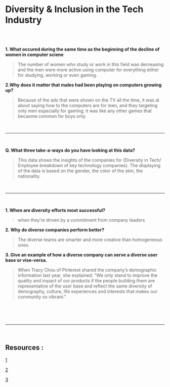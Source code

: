 # Diversity & Inclusion in the Tech Industry

<br>
<br>



**1. What occured during the same time as the beginning of the decline of women in computer sciene**

> The number of women who study or work in this field was decreasing and the men were more active using computer for everything either for studying, working or even gaming.

**2.Why does it matter that males had been playing on computers growing up?**

> Because of the ads that were shown on the TV all the time, it was al about saying how to the computers are for men, and they targeting only men especially for gaming; it was like any other games that becaome common for boys only.


<br>
<hr>
<br>

**Q. What three take-a-ways do you have looking at this data?**

> This data shows the insights of the companies for (Diversity in Tech/ Employee breakdown of key technology companies). The displaying of the data is based on the gender, the color of the skin, the nationality.

<br>
<hr>
<br>


**1. When are diversity efforts most successful?**

> when they’re driven by a commitment from company leaders

**2. Why do diverse companies perform better?**

> The diverse teams are smarter and more creative than homogeneous ones.

**3. Give an example of how a diverse company can serve a diverse user base or vise-versa.**

> When Tracy Chou of Pinterest shared the company’s demographic information last year, she explained: "We only stand to improve the quality and impact of our products if the people building them are representative of the user base and reflect the same diversity of demography, culture, life experiences and interests that makes our community so vibrant."



<br>
<br>
<br>
<hr>
<br>


## Resources : 

[1](https://www.npr.org/sections/money/2014/10/21/357629765/when-women-stopped-coding)

[2](https://informationisbeautiful.net/visualizations/diversity-in-tech/)

[3](https://www.usatoday.com/story/tech/columnist/2015/07/21/why-diversity-matters-your-tech-company/30419871/)

